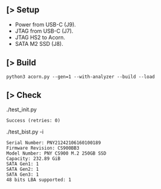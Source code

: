 [> Setup
--------
- Power from USB-C (J9).
- JTAG from USB-C (J7).
- JTAG HS2 to Acorn.
- SATA M2 SSD (J8).

[> Build
--------
```
python3 acorn.py --gen=1 --with-analyzer --build --load
```

[> Check
--------
./test_init.py

    Success (retries: 0)

./test_bist.py -i

    Serial Number: PNY21242106160100189
    Firmware Revision: CS900BB3
    Model Number: PNY CS900 M.2 250GB SSD
    Capacity: 232.89 GiB
    SATA Gen1: 1
    SATA Gen2: 1
    SATA Gen3: 1
    48 bits LBA supported: 1
